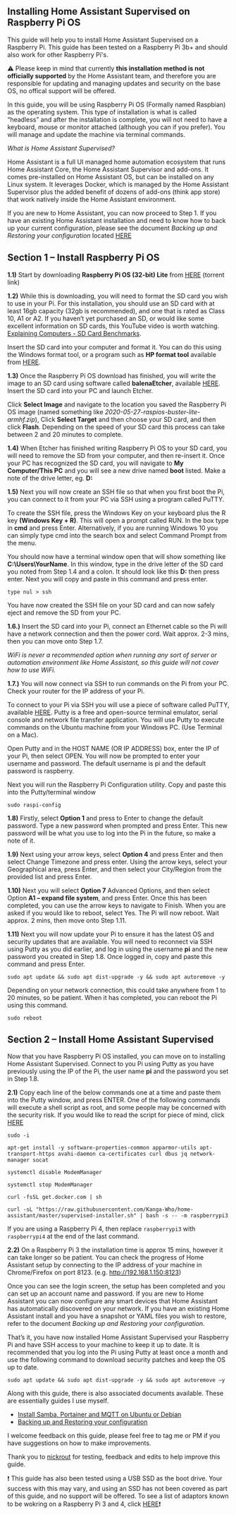 ## Installing Home Assistant Supervised on Raspberry Pi OS

This guide will help you to install Home Assistant Supervised on a Raspberry Pi. This guide has been tested on a Raspberry Pi 3b+ and should also work for other Raspberry Pi's. 

:warning: Please keep in mind that currently **this installation method is not officially supported** by the Home Assistant team, and therefore you are responsible for updating and managing updates and security on the base OS, no offical support will be offered.

In this guide, you will be using Raspberry Pi OS (Formally named Raspbian) as the operating system. This type of installation is what is called “headless” and after the installation is complete, you will not need to have a keyboard, mouse or monitor attached (although you can if you prefer). You will manage and update the machine via terminal commands.

*What is Home Assistant Supervised?*

Home Assistant is a full UI managed home automation ecosystem that runs Home Assistant Core, the Home Assistant Supervisor and add-ons. It comes pre-installed on Home Assistant OS, but can be installed on any Linux system. It leverages Docker, which is managed by the Home Assistant Supervisor plus the added benefit of dozens of add-ons (think app store) that work natively inside the Home Assistant environment.

If you are new to Home Assistant, you can now proceed to Step 1. If you have an existing Home Assistant installation and need to know how to back up your current configuration, please see the document  *Backing up and Restoring your configuration* located  [HERE](https://github.com/Kanga-Who/home-assistant/blob/master/Backup%20and%20restore%20your%20config.md)

## Section 1 – Install Raspberry Pi OS

**1.1)** Start by downloading **Raspberry Pi OS (32-bit) Lite** from [HERE](https://www.raspberrypi.org/downloads/raspbian/) (torrent link)

**1.2)** While this is downloading, you will need to format the SD card you wish to use in your Pi. For this installation, you should use an SD card with at least 16gb capacity (32gb is recommended), and one that is rated as Class 10, A1 or A2. If you haven’t yet purchased an SD, or would like some excellent information on SD cards, this YouTube video is worth watching. [Explaining Computers - SD Card Benchmarks](https://www.youtube.com/watch?v=YUResed38uo&t=).

Insert the SD card into your computer and format it. You can do this using the Windows format tool, or a program such as **HP format tool** available from [HERE](https://filehippo.com/download_hp_usb_disk_storage_format_tool/). 

**1.3)** Once the Raspberry Pi OS download has finished, you will write the image to an SD card using software called **balenaEtcher**, available [HERE](https://www.balena.io/etcher/). Insert the SD card into your PC and launch Etcher.

Click **Select Image** and navigate to the location you saved the Raspberry Pi OS image (named something like *2020-05-27-raspios-buster-lite-armhf.zip*), Click **Select Target** and then choose your SD card, and then click **Flash**. Depending on the speed of your SD card this process can take between 2 and 20 minutes to complete.

**1.4)** When Etcher has finished writing Raspberry Pi OS to your SD card, you will need to remove the SD from your computer, and then re-insert it. Once your PC has recognized the SD card, you will navigate to **My Computer/This PC** and you will see a new drive named **boot** listed. Make a note of the drive letter, eg. **D:**

**1.5)** Next you will now create an SSH file so that when you first boot the Pi, you can connect to it from your PC via SSH using a program called PuTTY.

To create the SSH file, press the Windows Key on your keyboard plus the R key **(Windows Key + R)**. This will open a prompt called RUN. In the box type in **cmd** and press Enter. Alternatively, if you are running Windows 10 you can simply type cmd into the search box and select Command Prompt from the menu.

You should now have a terminal window open that will show something like **C:\Users\YourName**. In this window, type in the drive letter of the SD card you noted from Step 1.4 and a colon. It should look like this **D:** then press enter. Next you will copy and paste in this command and press enter.

```
type nul > ssh
```

You have now created the SSH file on your SD card and can now safely eject and remove the SD from your PC.

**1.6.)** Insert the SD card into your Pi, connect an Ethernet cable so the Pi will have a network connection and then the power cord. Wait approx. 2-3 mins, then you can move onto Step 1.7. 

*WiFi is never a recommended option when running any sort of server or automation environment like Home Assistant, so this guide will not cover how to use WiFi.*

**1.7.)** You will now connect via SSH to run commands on the Pi from your PC. Check your router for the IP address of your Pi. 

To connect to your Pi via SSH you will use a piece of software called PuTTY, available [HERE](https://www.chiark.greenend.org.uk/~sgtatham/putty/latest.html). Putty is a free and open-source terminal emulator, serial console and network file transfer application. You will use Putty to execute commands on the Ubuntu machine from your Windows PC. (Use Terminal on a Mac).

Open Putty and in the HOST NAME (OR IP ADDRESS) box, enter the IP of your Pi, then select OPEN. You will now be prompted to enter your username and password. The default username is pi and the default password is raspberry. 

Next you will run the Raspberry Pi Configuration utility. Copy and paste this into the Putty/terminal window 

```
sudo raspi-config
```

**1.8)** Firstly, select **Option 1** and press to Enter to change the default password. Type a new password when prompted and press Enter. This new password will be what you use to log into the Pi in the future, so make a note of it.

**1.9)** Next using your arrow keys, select **Option 4** and press Enter and then select Change Timezone and press enter. Using the arrow keys, select your Geographical area, press Enter, and then select your City/Region from the provided list and press Enter.

**1.10)** Next you will select **Option 7** Advanced Options, and then select Option **A1 – expand file system**, and press Enter. Once this has been completed, you can use the arrow keys to navigate to Finish. When you are asked if you would like to reboot, select Yes. The Pi will now reboot. Wait approx. 2 mins, then move onto Step 1.11.

**1.11)** Next you will now update your Pi to ensure it has the latest OS and security updates that are available. You will need to reconnect via SSH using Putty as you did earlier, and log in using the username **pi** and the new password you created in Step 1.8. Once logged in, copy and paste this command and press Enter.

```
sudo apt update && sudo apt dist-upgrade -y && sudo apt autoremove -y
```

Depending on your network connection, this could take anywhere from 1 to 20 minutes, so be patient. When it has completed, you can reboot the Pi using this command.

```
sudo reboot
```

## Section 2 – Install Home Assistant Supervised

Now that you have Raspberry Pi OS installed, you can move on to installing Home Assistant Supervised. Connect to you Pi using Putty as you have previously using the IP of the Pi, the user name **pi** and the password you set in Step 1.8.

**2.1)** Copy each line of the below commands one at a time and paste them into the Putty window, and press ENTER. One of the following commands will execute a shell script as root, and some people may be concerned with the security risk. If you would like to read the script for piece of mind, click [HERE](https://raw.githubusercontent.com/Kanga-Who/home-assistant/master/supervised-installer.sh)
```
sudo -i

apt-get install -y software-properties-common apparmor-utils apt-transport-https avahi-daemon ca-certificates curl dbus jq network-manager socat

systemctl disable ModemManager

systemctl stop ModemManager

curl -fsSL get.docker.com | sh

curl -sL "https://raw.githubusercontent.com/Kanga-Who/home-assistant/master/supervised-installer.sh" | bash -s -- -m raspberrypi3
```

If you are using a Raspberry Pi 4, then replace `raspberrypi3` with `raspberrypi4` at the end of the last command.

**2.2)** On a Raspberry Pi 3 the installation time is approx 15 mins, however it can take longer so be patient. You can check the progress of Home Assistant setup by connecting to the IP address of your machine in Chrome/Firefox on port 8123. (e.g. http://192.168.1.150:8123) 

Once you can see the login screen, the setup has been completed and you can set up an account name and password. If you are new to Home Assistant you can now configure any smart devices that Home Assistant has automatically discovered on your network. If you have an existing Home Assistant install and you have a snapshot or YAML files you wish to restore, refer to the document *Backing up and Restoring your configuration.*

That’s it, you have now installed Home Assistant Supervised your Raspberry Pi and have SSH access to your machine to keep it up to date. It is recommended that you log into the Pi using Putty at least once a month and use the following command to download security patches and keep the OS up to date.

```
sudo apt update && sudo apt dist-upgrade -y && sudo apt autoremove –y
```
Along with this guide, there is also associated documents available. These are essentially guides I use myself.

- [Install Samba, Portainer and MQTT on Ubuntu or Debian](https://github.com/Kanga-Who/home-assistant/blob/master/Install%20Samba%2C%20Portainer%20and%20MQTT.md)
- [Backing up and Restoring your configuration](https://github.com/Kanga-Who/home-assistant/blob/master/Backup%20and%20restore%20your%20config.md)

I welcome feedback on this guide, please feel free to tag me or PM if you have suggestions on how to make improvements.

Thank you to [nickrout](https://community.home-assistant.io/u/nickrout/) for testing, feedback and edits to help improve this guide.

:exclamation: This guide has also been tested using a USB SSD as the boot drive. Your success with this may vary, and using an SSD has not been covered as part of this guide, and no support will be offered. To see a list of adaptors known to be wokring on a Raspberry Pi 3 and 4, click [HERE](https://jamesachambers.com/raspberry-pi-4-usb-boot-config-guide-for-ssd-flash-drives/):exclamation:

